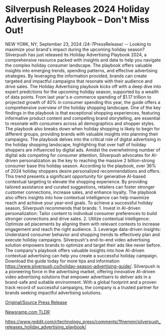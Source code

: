 # Silverpush Releases 2024 Holiday Advertising Playbook – Don't Miss Out!

NEW YORK, NY, September 23, 2024 /24-7PressRelease/ -- Looking to maximize your brand's impact during the upcoming holiday season? Silverpush has just released its Holiday Advertising Playbook 2024, a comprehensive resource packed with insights and data to help you navigate the complex holiday consumer landscape.  The playbook offers valuable insights into emerging trends, spending patterns, and effective advertising strategies. By leveraging the information provided, brands can create targeted and impactful campaigns that resonate with their audience and drive sales.  The Holiday Advertising playbook kicks off with a deep dive into expert predictions for the upcoming holiday season, supported by a wealth of data points. From last year's e-commerce spending of $1.17 trillion to projected growth of 40% in consumer spending this year, the guide offers a comprehensive overview of the holiday shopping landscape.  One of the key findings in the playbook is that exceptional shopping experiences, featuring informative product content and compelling brand storytelling, are essential to resonate with consumers across all demographics and shopper styles. The playbook also breaks down when holiday shopping is likely to begin for different groups, providing brands with valuable insights into planning their campaigns.  The playbook delves into the critical role of digital advertising in the holiday shopping landscape, highlighting that over half of holiday shoppers are influenced by digital ads.  Amidst the overwhelming number of digital ads competing for consumer attention, Silverpush advocates for AI-driven personalization as the key to reaching the massive 2 billion-strong consumer base this holiday season.   According to the playbook, over 36% of 2024 holiday shoppers desire personalized recommendations and offers. This trend presents a significant opportunity for generative AI-based contextual targeting to elevate the shopping experience.   By providing tailored assistance and curated suggestions, retailers can foster stronger customer connections, increase sales, and enhance loyalty. The playbook also offers insights into how contextual intelligence can help maximize reach and achieve your year-end goals.  To achieve a successful holiday season, Silverpush recommends that brands:  1. Invest in AI-driven personalization: Tailor content to individual consumer preferences to build stronger connections and drive sales. 2. Utilize contextual intelligence: Optimize ad placements by aligning them with relevant contexts to increase engagement and reach the right audience. 3. Leverage data-driven insights: Understand consumer behavior and shopping trends to effectively plan and execute holiday campaigns.  Silverpush's end-to-end video advertising solution empowers brands to optimize and target their ads like never before. The company's playbook offers valuable insights into how AI-driven contextual advertising can help you create a successful holiday campaign.   Download the guide today for more tips and information https://www.silverpush.co/holiday-season-advertising-guide/.  Silverpush is a pioneering force in the advertising market, offering innovative AI-driven video advertising solutions that empower advertisers to deliver ads in a brand-safe and suitable environment. With a global footprint and a proven track record of successful campaigns, the company is a trusted partner for brands seeking impactful advertising solutions. 

[Original/Source Press Release](https://www.24-7pressrelease.com/press-release/514528/silverpush-releases-2024-holiday-advertising-playbook-dont-miss-out)
                    

[Newsramp.com TLDR](None) 

https://www.reddit.com/r/technology_press/comments/1fnemmr/silverpush_releases_holiday_advertising_playbook/